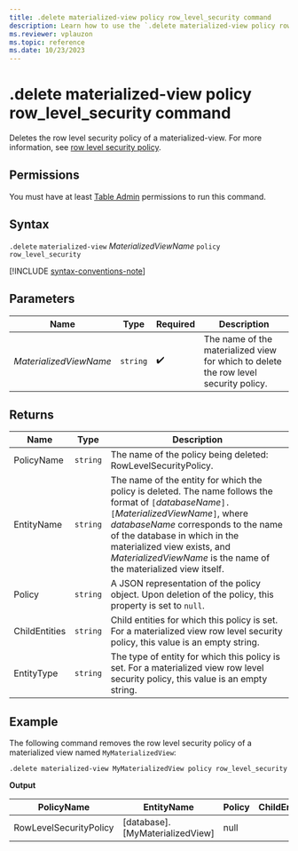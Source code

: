 ```yaml
---
title: .delete materialized-view policy row_level_security command
description: Learn how to use the `.delete materialized-view policy row_level_security` command to delete the row level security of a materialized view
ms.reviewer: vplauzon
ms.topic: reference
ms.date: 10/23/2023
---
```

# .delete materialized-view policy row_level_security command

Deletes the row level security policy of a materialized-view. For more information, see [row level security policy](row-level-security-policy.md).

## Permissions

You must have at least [Table Admin](../access-control/role-based-access-control.md) permissions to run this command.

## Syntax

`.delete` `materialized-view` *MaterializedViewName* `policy` `row_level_security`

[!INCLUDE [syntax-conventions-note](../includes/syntax-conventions-note.md)]

## Parameters

| Name        | Type   | Required | Description        |
|-------------|--------|----------|--------------------|
| *MaterializedViewName* | `string` |  :heavy_check_mark:  | The name of the materialized view for which to delete the row level security policy. |

## Returns

| Name          | Type   | Description
|---------------|--------|------------------------------------------------------------------------------------------------------------------------------------------------------------------------------------------------------------------------------------------------------------------------------|
| PolicyName    | `string` | The name of the policy being deleted: RowLevelSecurityPolicy.
| EntityName    | `string` | The name of the entity for which the policy is deleted. The name follows the format of `[`*databaseName*`].[`*MaterializedViewName*`]`, where *databaseName* corresponds to the name of the database in which in the materialized view exists, and *MaterializedViewName* is the name of the materialized view itself.
| Policy        | `string` | A JSON representation of the policy object. Upon deletion of the policy, this property is set to `null`.
| ChildEntities | `string` | Child entities for which this policy is set. For a materialized view row level security policy, this value is an empty string.                                                                                                                                                                     |
| EntityType    | `string` | The type of entity for which this policy is set. For a materialized view row level security policy, this value is an empty string.                                                                                                                                                                     |

## Example

The following command removes the row level security policy of a materialized view named `MyMaterializedView`:

```kusto
.delete materialized-view MyMaterializedView policy row_level_security
```

**Output**

| PolicyName       | EntityName     | Policy                                                           | ChildEntities | EntityType |
|------------------|----------------|------------------------------------------------------------------|---------------|------------|
| RowLevelSecurityPolicy | [database].[MyMaterializedView] | null                                                             |               |            |
